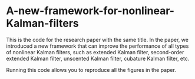 # A-new-framework-for-nonlinear-Kalman-filters

This is the code for the research paper with the same title. In the paper, we introduced a new framework that can improve the performance of all types of nonlinear Kalman filters, such as extended Kalman filter, second-order extended Kalman filter, unscented Kalman filter, cubature Kalman filter, etc.

Running this code allows you to reproduce all the figures in the paper.
